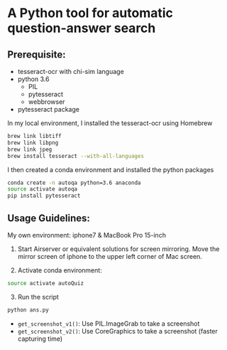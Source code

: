 # A Python tool for automatic question-answer search


## Prerequisite:

* tesseract-ocr with chi-sim language
* python 3.6
	* PIL
	* pytesseract
	* webbrowser
* pytesseract package

In my local environment, I installed the tesseract-ocr using Homebrew

```bash
brew link libtiff
brew link libpng
brew link jpeg
brew install tesseract --with-all-languages
```

I then created a conda environment and installed the python packages

```bash
conda create -n autoqa python=3.6 anaconda
source activate autoqa
pip install pytesseract
```


## Usage Guidelines:

My own environment: iphone7 & MacBook Pro 15-inch

1. Start Airserver or equivalent solutions for screen mirroring. Move the mirror screen of iphone to the upper left corner of Mac screen.

2. Activate conda environment: 

```bash
source activate autoQuiz
```

3. Run the script
	
```bash
python ans.py
```

* ```get_screenshot_v1()```: Use PIL.ImageGrab to take a screenshot
* ```get_screenshot_v2()```: Use CoreGraphics to take a screenshot (faster capturing time)